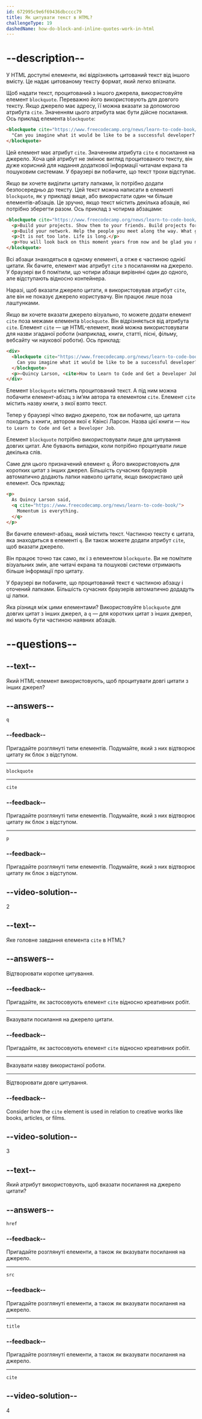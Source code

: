 ```yaml
---
id: 672995c9e6f69436dbcccc79
title: Як цитувати текст в HTML?
challengeType: 19
dashedName: how-do-block-and-inline-quotes-work-in-html
---
```


# --description--

У HTML доступні елементи, які відрізняють цитований текст від іншого вмісту. Це надає цитованому тексту формат, який легко впізнати.

Щоб надати текст, процитований з іншого джерела, використовуйте елемент `blockquote`. Переважно його використовують для довгого тексту. Якщо джерело має адресу, її можна вказати за допомогою атрибута `cite`. Значенням цього атрибута має бути дійсне посилання. Ось приклад елемента `blockquote`:

```html
<blockquote cite="https://www.freecodecamp.org/news/learn-to-code-book/">
  "Can you imagine what it would be like to be a successful developer? To have built software systems that people rely upon?"
</blockquote>
```

Цей елемент має атрибут `cite`. Значенням атрибута `cite` є посилання на джерело. Хоча цей атрибут не змінює вигляд процитованого тексту, він дуже корисний для надання додаткової інформації читачам екрана та пошуковим системам. У браузері ви побачите, що текст трохи відступає.

Якщо ви хочете виділити цитату лапками, їх потрібно додати безпосередньо до тексту. Цей текст можна написати в елементі `blockquote`, як у прикладі вище, або використати один чи більше елементів-абзаців. Це зручно, якщо текст містить декілька абзаців, які потрібно зберегти разом. Ось приклад з чотирма абзацами:

```html
<blockquote cite="https://www.freecodecamp.org/news/learn-to-code-book/">
  <p>Build your projects. Show them to your friends. Build projects for your friends.</p>
  <p>Build your network. Help the people you meet along the way. What goes around comes around. You'll get what's coming to you.</p>   
  <p>It is not too late. Life is long.</p>
  <p>You will look back on this moment years from now and be glad you made a move.</p>
</blockquote>
```

Всі абзаци знаходяться в одному елементі, а отже є частиною однієї цитати. Як бачите, елемент має атрибут `cite` з посиланням на джерело. У браузері ви б помітили, що чотири абзаци вирівняні один до одного, але відступають відносно контейнера.

Наразі, щоб вказати джерело цитати, я використовував атрибут `cite`, але він не показує джерело користувачу. Він працює лише поза лаштунками.

Якщо ви хочете вказати джерело візуально, то можете додати елемент `cite` поза межами елемента `blockquote`. Він відрізняється від атрибута `cite`. Елемент `cite` — це HTML-елемент, який можна використовувати для назви згаданої роботи (наприклад, книги, статті, пісні, фільму, вебсайту чи наукової роботи). Ось приклад:

```html
<div>
  <blockquote cite="https://www.freecodecamp.org/news/learn-to-code-book/">
    Can you imagine what it would be like to be a successful developer? To have built software systems that people rely upon?
  </blockquote>
  <p>—Quincy Larson, <cite>How to Learn to Code and Get a Developer Job [Full Book].</cite></p>
</div>
```

Елемент `blockquote` містить процитований текст. А під ним можна побачити елемент-абзац з ім’ям автора та елементом `cite`. Елемент `cite` містить назву книги, з якої взято текст.

Тепер у браузері чітко видно джерело, тож ви побачите, що цитата походить з книги, автором якої є Квінсі Ларсон. Назва цієї книги — `How to Learn to Code and Get a Developer Job`.

Елемент `blockquote` потрібно використовувати лише для цитування довгих цитат. Але бувають випадки, коли потрібно процитувати лише декілька слів.

Саме для цього призначений елемент `q`. Його використовують для коротких цитат з інших джерел. Більшість сучасних браузерів автоматично додають лапки навколо цитати, якщо використано цей елемент. Ось приклад:

```html
<p>
  As Quincy Larson said,
  <q cite="https://www.freecodecamp.org/news/learn-to-code-book/">
    Momentum is everything.
  </q>
</p>
```

Ви бачите елемент-абзац, який містить текст. Частиною тексту є цитата, яка знаходиться в елементі `q`. Ви також можете додати атрибут `cite`, щоб вказати джерело.

Він працює точно так само, як і з елементом `blockquote`. Ви не помітите візуальних змін, але читачі екрана та пошукові системи отримають більше інформації про цитату.

У браузері ви побачите, що процитований текст є частиною абзацу і оточений лапками. Більшість сучасних браузерів автоматично додадуть ці лапки.

Яка різниця між цими елементами? Використовуйте `blockquote` для довгих цитат з інших джерел, а `q` — для коротких цитат з інших джерел, які мають бути частиною наявних абзаців.

# --questions--

## --text--

Який HTML-елемент використовують, щоб процитувати довгі цитати з інших джерел?

## --answers--

`q`

### --feedback--

Пригадайте розглянуті типи елементів. Подумайте, який з них відтворює цитату як блок з відступом.

---

`blockquote`

---

`cite`

### --feedback--

Пригадайте розглянуті типи елементів. Подумайте, який з них відтворює цитату як блок з відступом.

---

`p`

### --feedback--

Пригадайте розглянуті типи елементів. Подумайте, який з них відтворює цитату як блок з відступом.

## --video-solution--

2

## --text--

Яке головне завдання елемента `cite` в HTML?

## --answers--

Відтворювати коротке цитування.

### --feedback--

Пригадайте, як застосовують елемент `cite` відносно креативних робіт.

---

Вказувати посилання на джерело цитати.

### --feedback--

Пригадайте, як застосовують елемент `cite` відносно креативних робіт.

---

Вказувати назву використаної роботи.

---

Відтворювати довге цитування.

### --feedback--

Consider how the `cite` element is used in relation to creative works like books, articles, or films.

## --video-solution--

3

## --text--

Який атрибут використовують, щоб вказати посилання на джерело цитати?

## --answers--

`href`

### --feedback--

Пригадайте розглянуті елементи, а також як вказувати посилання на джерело.

---

`src`

### --feedback--

Пригадайте розглянуті елементи, а також як вказувати посилання на джерело.

---

`title`

### --feedback--

Пригадайте розглянуті елементи, а також як вказувати посилання на джерело.

---

`cite`

## --video-solution--

4
